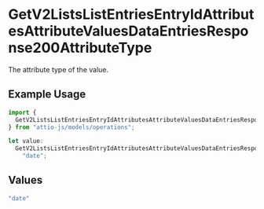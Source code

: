 # GetV2ListsListEntriesEntryIdAttributesAttributeValuesDataEntriesResponse200AttributeType

The attribute type of the value.

## Example Usage

```typescript
import {
  GetV2ListsListEntriesEntryIdAttributesAttributeValuesDataEntriesResponse200AttributeType,
} from "attio-js/models/operations";

let value:
  GetV2ListsListEntriesEntryIdAttributesAttributeValuesDataEntriesResponse200AttributeType =
    "date";
```

## Values

```typescript
"date"
```